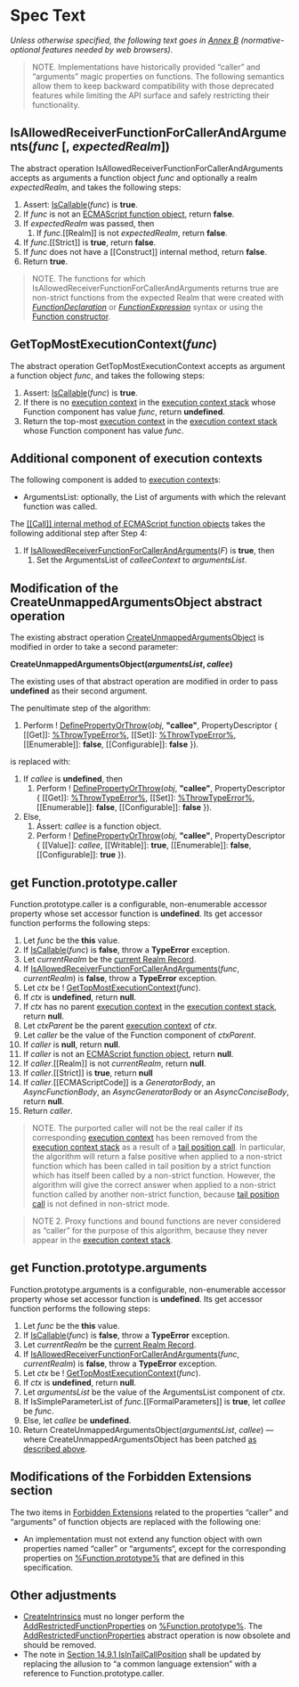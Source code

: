 # Spec Text

_Unless otherwise specified, the following text goes in [Annex B] (normative-optional features needed by web browsers)._

> NOTE. Implementations have historically provided “caller” and “arguments” magic properties on functions.
The following semantics allow them to keep backward compatibility with those deprecated features
while limiting the API surface and safely restricting their functionality.

## IsAllowedReceiverFunctionForCallerAndArguments(_func_ [, _expectedRealm_])

The abstract operation IsAllowedReceiverFunctionForCallerAndArguments accepts as arguments a function object _func_ and optionally a realm _expectedRealm_, and takes the following steps:

1. Assert: [IsCallable]\(_func_) is **true**.
1. If _func_ is not an [ECMAScript function object], return **false**.
1. If _expectedRealm_ was passed, then
    1. If _func_.[[Realm]] is not _expectedRealm_, return **false**.
1. If _func_.[[Strict]] is **true**, return **false**.
1. If _func_ does not have a [[Construct]] internal method, return **false**.
1. Return **true**.

> NOTE. The functions for which IsAllowedReceiverFunctionForCallerAndArguments returns true are non-strict functions from the expected Realm that were created with _[FunctionDeclaration]_ or _[FunctionExpression]_ syntax or using the [Function constructor].


## GetTopMostExecutionContext(_func_) 

The abstract operation GetTopMostExecutionContext accepts as argument a function object _func_, and takes the following steps:

1. Assert: [IsCallable]\(_func_) is **true**.
1. If there is no [execution context] in the [execution context stack] whose Function component has value _func_, return **undefined**.
1. Return the top-most [execution context] in the [execution context stack] whose Function component has value  _func_.

## Additional component of execution contexts

The following component is added to [execution context]s:

* ArgumentsList: optionally, the List of arguments with which the relevant function was called.

The [[[Call]] internal method of ECMAScript function objects](https://tc39.github.io/ecma262/#sec-ecmascript-function-objects-call-thisargument-argumentslist) takes the following additional step after Step 4:

1. If [IsAllowedReceiverFunctionForCallerAndArguments]\(_F_) is **true**, then
    1. Set the ArgumentsList of _calleeContext_ to _argumentsList_.

## Modification of the CreateUnmappedArgumentsObject abstract operation

The existing abstract operation [CreateUnmappedArgumentsObject](https://tc39.es/ecma262/#sec-createunmappedargumentsobject) is modified in order to take a second parameter:

**CreateUnmappedArgumentsObject(_argumentsList_, _callee_)**

The existing uses of that abstract operation are modified in order to pass **undefined** as their second argument.

The penultimate step of the algorithm:

1. Perform ! [DefinePropertyOrThrow]\(_obj_, **"callee"**, PropertyDescriptor { [[Get]]: [%ThrowTypeError%], [[Set]]: [%ThrowTypeError%], [[Enumerable]]: **false**, [[Configurable]]: **false** }).

is replaced with:

1. If _callee_ is **undefined**, then
    1. Perform ! [DefinePropertyOrThrow]\(_obj_, **"callee"**, PropertyDescriptor { [[Get]]: [%ThrowTypeError%], [[Set]]: [%ThrowTypeError%], [[Enumerable]]: **false**, [[Configurable]]: **false** }).
1. Else,
    1. Assert: _callee_ is a function object.
    1. Perform ! [DefinePropertyOrThrow]\(_obj_, **"callee"**, PropertyDescriptor { [[Value]]: _callee_, [[Writable]]: **true**, [[Enumerable]]: **false**, [[Configurable]]: **true** }).


## get Function.prototype.caller

Function.prototype.caller is a configurable, non-enumerable accessor property whose set accessor function is **undefined**. Its get accessor function performs the following steps:

1. Let _func_ be the **this** value.
1. If [IsCallable]\(_func_) is **false**, throw a **TypeError** exception.
1. Let _currentRealm_ be the [current Realm Record].
1. If [IsAllowedReceiverFunctionForCallerAndArguments]\(_func_, _currentRealm_) is **false**, throw a **TypeError** exception.
1. Let _ctx_ be ! [GetTopMostExecutionContext]\(_func_).
1. If _ctx_ is **undefined**, return **null**.
1. If _ctx_ has no parent [execution context] in the [execution context stack], return **null**.
1. Let _ctxParent_ be the parent [execution context] of _ctx_.
1. Let _caller_ be the value of the Function component of _ctxParent_.
1. If _caller_ is **null**, return **null**.
1. If _caller_ is not an [ECMAScript function object], return **null**.
1. If _caller_.[[Realm]] is not _currentRealm_, return **null**.
1. If _caller_.[[Strict]] is **true**, return **null**
1. If _caller_.[[ECMAScriptCode]] is a _GeneratorBody_, an _AsyncFunctionBody_, an _AsyncGeneratorBody_ or an _AsyncConciseBody_, return **null**.
1. Return _caller_.

> NOTE. The purported caller will not be the real caller if its corresponding [execution context] has been removed from the [execution context stack] as a result of a [tail position call]. In particular, the algorithm will return a false positive when applied to a non-strict function which has been called in tail position by a strict function which has itself been called by a non-strict function. However, the algorithm will give the correct answer when applied to a non-strict function called by another non-strict function, because [tail position call] is not defined in non-strict mode.

> NOTE 2. Proxy functions and bound functions are never considered as “caller” for the purpose of this algorithm, because they never appear in the [execution context stack].


## get Function.prototype.arguments

Function.prototype.arguments is a configurable, non-enumerable accessor property whose set accessor function is **undefined**. Its get accessor function performs the following steps:

1. Let _func_ be the **this** value.
1. If [IsCallable]\(_func_) is **false**, throw a **TypeError** exception.
1. Let _currentRealm_ be the [current Realm Record].
1. If [IsAllowedReceiverFunctionForCallerAndArguments]\(_func_, _currentRealm_) is **false**, throw a **TypeError** exception.
1. Let _ctx_ be ! [GetTopMostExecutionContext]\(_func_).
1. If _ctx_ is **undefined**, return **null**.
1. Let _argumentsList_ be the value of the ArgumentsList component of _ctx_.
1. If IsSimpleParameterList of _func_.[[FormalParameters]] is **true**, let _callee_ be _func_.
1. Else, let _callee_ be **undefined**.
1. Return CreateUnmappedArgumentsObject(_argumentsList_, _callee_) — where CreateUnmappedArgumentsObject has been patched [as described above](#modification-of-the-createunmappedargumentsobject-abstract-operation).


## Modifications of the Forbidden Extensions section

The two items in [Forbidden Extensions] related to the properties “caller” and “arguments” of function objects are replaced with the following one:

* An implementation must not extend any function object with own properties named “caller” or “arguments“, except for the corresponding properties on [%Function.prototype%] that are defined in this specification.

## Other adjustments

* [CreateIntrinsics] must no longer perform the [AddRestrictedFunctionProperties] on [%Function.prototype%]. The [AddRestrictedFunctionProperties] abstract operation is now obsolete and should be removed.
* The note in [Section 14.9.1 IsInTailCallPosition](https://tc39.es/ecma262/#sec-isintailposition) shall be updated by replacing the allusion to “a common language extension” with a reference to Function.prototype.caller.


[IsAllowedReceiverFunctionForCallerAndArguments]: #isallowedreceiverfunctionforcallerandargumentsfunc--expectedrealm
[GetTopMostExecutionContext]: #gettopmostexecutioncontextfunc
[CreateUnmappedArgumentsObject]: #modification-of-the-createunmappedargumentsobject-abstract-operation
[current Realm Record]: https://tc39.github.io/ecma262/#current-realm
[ECMAScript function object]: https://tc39.github.io/ecma262/#sec-ecmascript-function-objects
[execution context]: https://tc39.github.io/ecma262/#sec-execution-contexts
[execution context stack]: https://tc39.github.io/ecma262/#execution-context-stack
[List]: https://tc39.github.io/ecma262/#sec-list-and-record-specification-type
[AddRestrictedFunctionProperties]: https://tc39.es/ecma262/#sec-addrestrictedfunctionproperties
[CreateDataProperty]: https://tc39.github.io/ecma262/#sec-createdataproperty
[CreateIntrinsics]: https://tc39.es/ecma262/#sec-createintrinsics
[DefinePropertyOrThrow]: https://tc39.github.io/ecma262/#sec-definepropertyorthrow
[IsCallable]: https://tc39.es/ecma262/#sec-iscallable
[ObjectCreate]: https://tc39.github.io/ecma262/#sec-objectcreate
[ToObject]: https://tc39.es/ecma262/#sec-toobject
[ToString]: https://tc39.github.io/ecma262/#sec-tostring
[%Array.prototype.values%]: https://tc39.github.io/ecma262/#sec-array.prototype.values
[%Function.prototype%]: https://tc39.es/ecma262/#sec-properties-of-the-function-prototype-object
[%Object.prototype%]: https://tc39.github.io/ecma262/#sec-properties-of-the-object-prototype-object
[%ThrowTypeError%]: https://tc39.github.io/ecma262/#sec-%throwtypeerror%
[FunctionDeclaration]: https://tc39.es/ecma262/#prod-FunctionDeclaration
[FunctionExpression]: https://tc39.es/ecma262/#prod-FunctionExpression
[Function constructor]: https://tc39.es/ecma262/#sec-function-constructor
[tail position call]: https://tc39.es/ecma262/#sec-tail-position-calls
[Annex B]: https://tc39.es/ecma262/#sec-additional-ecmascript-features-for-web-browsers
[Forbidden Extensions]: https://tc39.es/ecma262/#sec-forbidden-extensions
